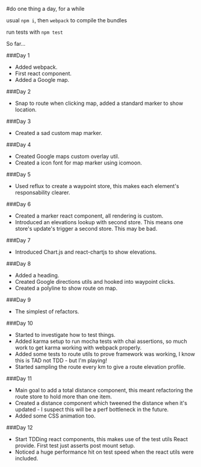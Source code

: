 #do one thing a day, for a while

usual `npm i`, then `webpack` to compile the bundles

run tests with `npm test`

So far...

###Day 1
* Added webpack.
* First react component.
* Added a Google map.

###Day 2
* Snap to route when clicking map, added a standard marker to show location.
 
###Day 3
* Created a sad custom map marker.

###Day 4
* Created Google maps custom overlay util.
* Created a icon font for map marker using icomoon.
 
###Day 5
* Used reflux to create a waypoint store, this makes each element's responsability clearer.

###Day 6
* Created a marker react component, all rendering is custom.
* Introduced an elevations lookup with second store. This means one store's update's trigger a second store. This may be bad.

###Day 7
* Introduced Chart.js and react-chartjs to show elevations.

###Day 8
* Added a heading.
* Created Google directions utils and hooked into waypoint clicks.
* Created a polyline to show route on map.
 
###Day 9
* The simplest of refactors.
 
###Day 10
* Started to investigate how to test things.
* Added karma setup to run mocha tests with chai assertions, so much work to get karma working with webpack properly.
* Added some tests to route utils to prove framework was working, I know this is TAD not TDD - but I'm playing!
* Started sampling the route every km to give a route elevation profile.

###Day 11
* Main goal to add a total distance component, this meant refactoring the route store to hold more than one item.
* Created a distance component which tweened the distance when it's updated - I suspect this will be a perf bottleneck in the future.
* Added some CSS animation too.

###Day 12
* Start TDDing react components, this makes use of the test utils React provide. First test just asserts post mount setup.
* Noticed a huge performance hit on test speed when the react utils were included.

